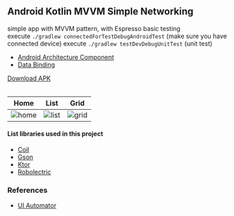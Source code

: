 ## Android Kotlin MVVM Simple Networking ##

simple app with MVVM pattern, with Espresso basic testing  
execute `./gradlew connectedForTestDebugAndroidTest` (make sure you have connected device) 
execute `./gradlew testDevDebugUnitTest` (unit test)

* [Android Architecture Component](https://developer.android.com/topic/libraries/architecture/)
* [Data Binding](https://developer.android.com/topic/libraries/data-binding)

[Download APK](https://e.pcloud.link/publink/show?code=XZPtUKZiRkEyAds5hhAwYahgYiitmDLHeyy)
<br/><br/>

Home | List | Grid
-----|-----|-----
![home](https://i.imgur.com/AlgGslz.jpg) | ![list](https://i.imgur.com/zrgXane.jpg) | ![grid](https://i.imgur.com/cjrRePK.jpg)

#### List libraries used in this project ####
* [Coil](https://coil-kt.github.io/coil/)
* [Gson](https://github.com/google/gson)
* [Ktor](https://ktor.io/)
* [Robolectric](https://robolectric.org/)

### References ####
- [UI Automator](https://developer.android.com/training/testing/other-components/ui-automator)